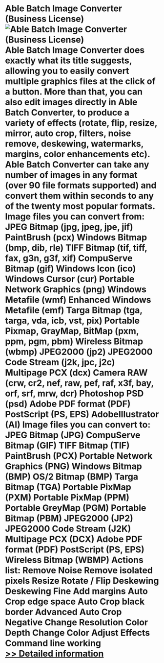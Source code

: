 # Able Batch Image Converter (Business License)<br />![Able Batch Image Converter (Business License)](https://mycommerce.akamaized.net/api/pimages/P300109403/BIG/300109403.JPG)<br />Able Batch Image Converter does exactly what its title suggests, allowing you to easily convert multiple graphics files at the click of a button. More than that, you can also edit images directly in Able Batch Converter, to produce a variety of effects (rotate, flip, resize, mirror, auto crop, filters, noise remove, deskewing, watermarks, margins, color enhancements etc). Able Batch Converter can take any number of images in any format (over 90 file formats supported) and convert them within seconds to any of the twenty most popular formats. Image files you can convert from: JPEG Bitmap (jpg, jpeg, jpe, jif) PaintBrush (pcx) Windows Bitmap (bmp, dib, rle) TIFF Bitmap (tif, tiff, fax, g3n, g3f, xif) CompuServe Bitmap (gif) Windows Icon (ico) Windows Cursor (cur) Portable Network Graphics (png) Windows Metafile (wmf) Enhanced Windows Metafile (emf) Targa Bitmap (tga, targa, vda, icb, vst, pix) Portable Pixmap, GrayMap, BitMap (pxm, ppm, pgm, pbm) Wireless Bitmap (wbmp) JPEG2000 (jp2) JPEG2000 Code Stream (j2k, jpc, j2c) Multipage PCX (dcx) Camera RAW (crw, cr2, nef, raw, pef, raf, x3f, bay, orf, srf, mrw, dcr) Photoshop PSD (psd) Adobe PDF format (PDF) PostScript (PS, EPS) AdobeIllustrator (AI) Image files you can convert to: JPEG Bitmap (JPG) CompuServe Bitmap (GIF) TIFF Bitmap (TIF) PaintBrush (PCX) Portable Network Graphics (PNG) Windows Bitmap (BMP) OS/2 Bitmap (BMP) Targa Bitmap (TGA) Portable PixMap (PXM) Portable PixMap (PPM) Portable GreyMap (PGM) Portable Bitmap (PBM) JPEG2000 (JP2) JPEG2000 Code Stream (J2K) Multipage PCX (DCX) Adobe PDF format (PDF) PostScript (PS, EPS) Wireless Bitmap (WBMP) Actions list: Remove Noise Remove isolated pixels Resize Rotate / Flip Deskewing Deskewing Fine Add margins Auto Crop edge space Auto Crop black border Advanced Auto Crop Negative Change Resolution Color Depth Change Color Adjust Effects Command line working<br />[>> Detailed information](https://secure.shareit.com/shareit/product.html?productid=300109403&affiliateid=200057808)